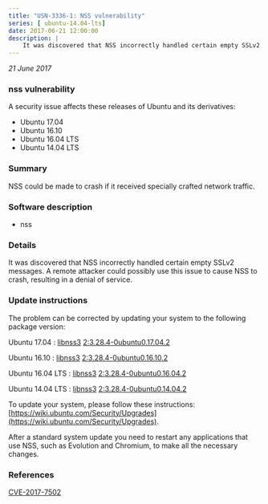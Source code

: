 ```yaml
---
title: "USN-3336-1: NSS vulnerability"
series: [ ubuntu-14.04-lts]
date: 2017-06-21 12:00:00
description: |
    It was discovered that NSS incorrectly handled certain empty SSLv2 messages. A remote attacker could possibly use this issue to cause NSS to crash, resulting in a denial of service. 
--- 
```

 
 

*21 June 2017*

### nss vulnerability

A security issue affects these releases of Ubuntu and its derivatives:

* Ubuntu 17.04
* Ubuntu 16.10
* Ubuntu 16.04 LTS
* Ubuntu 14.04 LTS

### Summary

NSS could be made to crash if it received specially crafted network traffic.

### Software description

* nss 

### Details

It was discovered that NSS incorrectly handled certain empty SSLv2 messages. A remote attacker could possibly use this issue to cause NSS to crash, resulting in a denial of service. 

### Update instructions

The problem can be corrected by updating your system to the following package version:

Ubuntu 17.04
 : [libnss3](https://launchpad.net/ubuntu/+source/nss) <span> [2:3.28.4-0ubuntu0.17.04.2](https://launchpad.net/ubuntu/+source/nss/2:3.28.4-0ubuntu0.17.04.2) </span> 

Ubuntu 16.10
 : [libnss3](https://launchpad.net/ubuntu/+source/nss) <span> [2:3.28.4-0ubuntu0.16.10.2](https://launchpad.net/ubuntu/+source/nss/2:3.28.4-0ubuntu0.16.10.2) </span> 

Ubuntu 16.04 LTS
 : [libnss3](https://launchpad.net/ubuntu/+source/nss) <span> [2:3.28.4-0ubuntu0.16.04.2](https://launchpad.net/ubuntu/+source/nss/2:3.28.4-0ubuntu0.16.04.2) </span> 

Ubuntu 14.04 LTS
 : [libnss3](https://launchpad.net/ubuntu/+source/nss) <span> [2:3.28.4-0ubuntu0.14.04.2](https://launchpad.net/ubuntu/+source/nss/2:3.28.4-0ubuntu0.14.04.2) </span> 

To update your system, please follow these instructions: [https://wiki.ubuntu.com/Security/Upgrades](https://wiki.ubuntu.com/Security/Upgrades).

After a standard system update you need to restart any applications that use NSS, such as Evolution and Chromium, to make all the necessary changes. 

### References

 
 [CVE-2017-7502](http://people.ubuntu.com/~ubuntu-security/cve/CVE-2017-7502)
 

